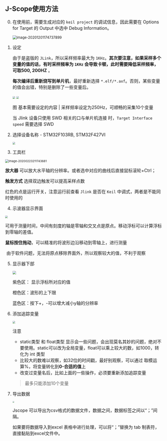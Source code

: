 

## J-Scope使用方法

0. 在使用前，需要生成对应的 `keil project` 的调试信息，因此需要在 Options for Target 的 Output 中选中 Debug Information。

   <img src="H:\0-重要文档\robotmaster\电控\1-培训\Readme.assets\image-20201201174737899.png" alt="image-20201201174737899" style="zoom: 80%;" />  

   

1. 设定

   由于是盗版的 `JLink`，所以采样频率最大为 `1KHz`。**其次要注意，如果采样多个变量的值的话，有时采样频率为 `1KHz` 会导致卡顿，此时需要降低采样频率，可取500,  200HZ** 。

   **每次编译后重新烧写到单片机**，最好重新选择 `*.elf/*.axf`。否则，某些变量的值会出错，特别是删除了一些变量后。

   <img src="H:\0-重要文档\robotmaster\电控\1-培训\Readme.assets\image-20200223211422353.png"  style="zoom: 50%;" />     <img src="H:\0-重要文档\robotmaster\电控\1-培训\Readme.assets\image-20201203200332029.png" style="zoom:50%;" /> 

    图 基本需要设定的内容 | 采样频率设定为250Hz，可顺畅的采集10个变量

   

   当 Jlink 设备只使用 SWD 相关的口与单片机连接 时，`Target Interface speed` 需要选择 SWD

   

2. 选择设备名称 - STM32F103RB, STM32F427VI

   <img src="H:\0-重要文档\robotmaster\电控\1-培训\Readme.assets\J-Scope使用方法.png" style="zoom: 50%;" /> 



3. 工具栏

<img src="H:\0-重要文档\robotmaster\电控\1-培训\Readme.assets\image-20200223211743681.png" alt="image-20200223211743681" style="zoom:67%;" /> 

**放大器** 可以放大水平轴的分辨率。或者选中对应的曲线后直接鼠标滚轮+Ctrl；

**触发方式** 选择双边触发可以提高采样点数

红色的点是运行开关，注意运行前查看 `Jlink` 是否在 `Keil` 中调式，两者是不能同时使用的



4. 示波器显示界面

<img src="H:\0-重要文档\robotmaster\电控\1-培训\Readme.assets\image-20200223211938627.png"  style="zoom: 50%;" /> 

​	可用于测量时间，中间有刻度的轴是零轴和交叉点是原点。移动浮标可以计算浮标到零轴的差值。

​	**鼠标按住拖动**，可以精准的将波形边沿移动到零轴上，进行测量

​	由于软件问题，无法将原点移除界面外，所以观察较大的值，不利于观察



5. 显示器下部

   <img src="H:\0-重要文档\robotmaster\电控\1-培训\Readme.assets\image-20200223212207208.png"   style="zoom:67%;" /> 

   紫色区： 显示浮标所对应的值

   橙色区：波形的上下限

   蓝色区：按下+，-可以增大减小y轴的分辨率

   

6. 添加追踪变量

   <img src="H:\0-重要文档\robotmaster\电控\1-培训\Readme.assets\image-20200223212519695.png"   style="zoom: 50%;" /> 

   注意

   * static类型 和 float类型 显示会一些问题，会出现莫名其妙的问题，绝对不要使用。static可以改为全局变量，float可以乘上较大的数，如1000，转化为 int 类型
   * 比较大的数难以观察，如32位的时间戳，最好别观察，可以通过 取模运算%，将变量转化到**0-合适的值**上
   * 改变过变量名后，比如上面的一些操作，必须要重新添加追踪变量

   > 最多只能添加10个变量

7. 导出数据

   <img src="H:\0-重要文档\robotmaster\电控\1-培训\Readme.assets\image-20201203221802043.png" style="zoom:33%;" /> 

   Jscope 可以导出为csv格式的数据文件，数据之间，数据标签之间以“；”间隔。

   如果要将数据导入到excel 表格中进行处理，可以将“；”替换为 tab 制表符，直接黏贴到excel文件中。 


